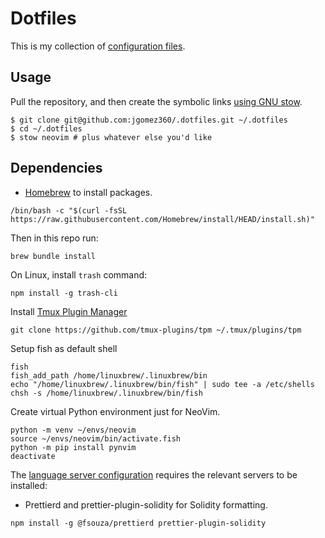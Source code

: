 # Dotfiles

This is my collection of [configuration files](http://dotfiles.github.io/).

## Usage

Pull the repository, and then create the symbolic links [using GNU
stow][stow].

```shell
$ git clone git@github.com:jgomez360/.dotfiles.git ~/.dotfiles
$ cd ~/.dotfiles
$ stow neovim # plus whatever else you'd like
```

## Dependencies

- [Homebrew][homebrew] to install packages.

```shell
/bin/bash -c "$(curl -fsSL https://raw.githubusercontent.com/Homebrew/install/HEAD/install.sh)"
```

Then in this repo run:

```shell
brew bundle install
```

On Linux, install `trash` command:

```shell
npm install -g trash-cli
```

Install [Tmux Plugin Manager](https://github.com/tmux-plugins/tpm.git)

```shell
git clone https://github.com/tmux-plugins/tpm ~/.tmux/plugins/tpm
```

Setup fish as default shell

```shell
fish
fish_add_path /home/linuxbrew/.linuxbrew/bin
echo "/home/linuxbrew/.linuxbrew/bin/fish" | sudo tee -a /etc/shells
chsh -s /home/linuxbrew/.linuxbrew/bin/fish
```

Create virtual Python environment just for NeoVim.

```shell
python -m venv ~/envs/neovim
source ~/envs/neovim/bin/activate.fish
python -m pip install pynvim
deactivate
```

The [language server configuration][lsp] requires the relevant servers to be
installed:

- Prettierd and prettier-plugin-solidity for Solidity formatting.

```shell
npm install -g @fsouza/prettierd prettier-plugin-solidity
```

[neovim]: https://neovim.io/
[homebrew]: https://brew.sh
[lsp]: https://github.com/neovim/nvim-lspconfig
[stow]: https://alexpearce.me/2016/02/managing-dotfiles-with-stow/
